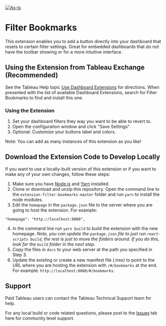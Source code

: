 [![As-Is](https://img.shields.io/badge/Support%20Level-As--Is-e8762c.svg)](https://www.tableau.com/support-levels-it-and-developer-tools)

# Filter Bookmarks
This extension enables you to add a button directly into your dashboard that resets to certain filter settings. Great for embedded dashboards that do not have the toolbar showing or for a more intuitive interface.

## Using the Extension from Tableau Exchange (Recommended)
See the Tableau Help topic [Use Dashboard Extensions](https://help.tableau.com/current/pro/desktop/en-us/dashboard_extensions.htm) for directions. When presented with the list of available Dashboard Extensions, search for Filter Bookmarks to find and install this one.

### Using the Extension
1. Set your dashboard filters they way you want to be able to revert to.
2. Open the configuration window and click "Save Settings".
3. Optional: Customize your buttons label and colors.

Note: You can add as many instances of this extension as you like!

## Download the Extension Code to Develop Locally
If you want to use a locally-built version of this extension or if you want to make any of your own changes, follow these steps:

1. Make sure you have [Node.js](https://nodejs.org) and [Yarn](https://yarnpkg.com) installed. 
2. Clone or download and unzip this repository. Open the command line to the `extension-filter-bookmarks-master` folder and run `yarn` to install the node modules.
3. Edit the `homepage` in the `package.json` file to the server where you are going to host the extension. For example:
```
"homepage": "http://localhost:8080",
```
4. In the command line run `yarn build` to build the extension with the new homepage. _Note, you can update the `package.json` file to just run `react-scripts build`, the rest is just to move the folders around. If you do this, look for the `build` folder in the next step._
5. Copy the files in `docs` to your web server at the path you specified in Step 3.
6. Update the existing or create a new manifest file (.trex) to point to the URL where you are hosting the extension with `/#/bookmarks` at the end. For example: `http://localhost:8080/#/bookmarks`.

## Support
Paid Tableau users can contact the Tableau Technical Support team for help.

For any local build or code related questions, please post to the [Issues](https://github.com/tableau/extension-filter-bookmarks/issues) tab here for community level support.
